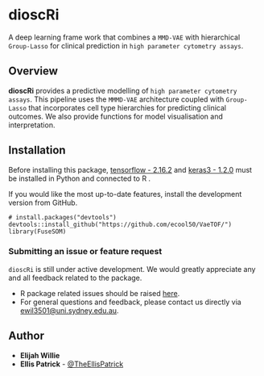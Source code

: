 dioscRi
======================================================

A deep learning frame work that combines a `MMD-VAE` with hierarchical `Group-Lasso` for clinical prediction
in `high parameter cytometry assays`.

Overview
--------

**dioscRi** provides a predictive modelling of `high parameter cytometry assays`.
This pipeline uses the `MMMD-VAE` architecture coupled with `Group-Lasso` that incorporates cell type hierarchies for predicting clinical outcomes.
We also provide functions for model visualisation and interpretation.

Installation
--------
Before installing this package, [tensorflow - 2.16.2](https://tensorflow.rstudio.com) and [keras3 - 1.2.0](https://keras.rstudio.com) must be installed in Python and connected to R .

If you would like the most up-to-date features, install the development version from GitHub.
```
# install.packages("devtools")
devtools::install_github("https://github.com/ecool50/VaeTOF/")
library(FuseSOM)
```
### Submitting an issue or feature request

`dioscRi` is still under active development. We would greatly appreciate any and 
all feedback related to the package.

* R package related issues should be raised [here](https://github.com/ecool50/VaeTOF/issues).
* For general questions and feedback, please contact us directly via [ewil3501@uni.sydney.edu.au](mailto:ewil3501@uni.sydney.edu.au).


## Author

* **Elijah Willie**
* **Ellis Patrick**  - [@TheEllisPatrick](https://twitter.com/TheEllisPatrick)